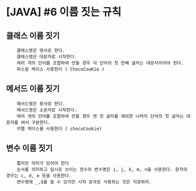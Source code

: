 # [JAVA] #6 이름 짓는 규칙

## 클래스 이름 짓기
```
    클래스명은 명사로 한다.
    클래스명은 대문자로 시작한다.
    여러 개의 단어를 조합하여 만들 경우 각 단어의 첫 번째 글자는 대문자이어야 한다.
    파스칼 케이스 사용한다 ( ChocoCooKie )
```

## 메서드 이름 짓기
```
    메서드명은 동사로 한다.
    메서드명은 소문자로 시작한다.
    여러 개의 단어를 조합하여 만들 경우 맨 첫 글자를 제외한 나머지 단어의 첫 글자는 대문자를 써서 구분한다. 
    카멜 케이스를 사용한다 ( chocoCookie)
```

## 변수 이름 짓기
```
    짧지만 의미가 있어야 한다
    순서를 의미하고 임시로 쓰이는 정수의 변수명은 i, j, k, m, n을 사용한다. 문자의 경우는 c, d, e 등을 사용한다.
    변수명에 _,$를 쓸 수 있지만 시작 문자로 사용하는 것은 지양하자.
```

